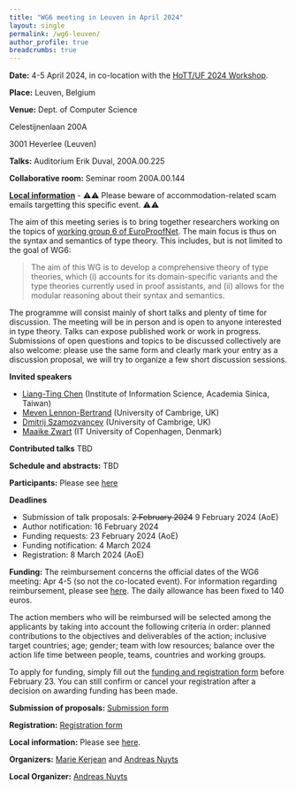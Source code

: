 ```yaml
---
title: "WG6 meeting in Leuven in April 2024"
layout: single
permalink: /wg6-leuven/
author_profile: true
breadcrumbs: true
---
```


**Date:** 4-5 April 2024, in co-location with the [HoTT/UF 2024 Workshop](https://hott-uf.github.io/2024/).

**Place:** Leuven, Belgium

**Venue:** Dept. of Computer Science

Celestijnenlaan 200A

3001 Heverlee (Leuven)

**Talks:** Auditorium Erik Duval, 200A.00.225

**Collaborative room:** Seminar room 200A.00.144 

**[Local information](https://anuyts.github.io/2024/venue.html)** - ⚠️⚠️ Please beware of accommodation-related scam emails targetting this specific event. ⚠️⚠️

The aim of this meeting series is to bring together researchers working on the topics of [working group 6 of EuroProofNet](https://europroofnet.github.io/wg6/). The main focus is thus on the syntax and semantics of type theory.
This includes, but is not limited to the goal of WG6:

> The aim of this WG is to develop a comprehensive theory of type theories, which (i) accounts for its domain-specific variants and the type theories currently used in proof assistants, and (ii) allows for the modular reasoning about their syntax and semantics.

The programme will consist mainly of short talks and plenty of time
for discussion. The meeting will be in person and is open to anyone
interested in type theory. Talks can expose published work or work in
progress. Submissions of open questions and topics to be discussed
collectively are also welcome: please use the same form and clearly mark your
entry as a discussion proposal, we will try to organize a few short discussion sessions.

**Invited speakers**

- [Liang-Ting Chen](https://l-tchen.github.io/) (Institute of Information Science, Academia Sinica, Taiwan)
- [Meven Lennon-Bertrand](https://www.meven.ac/) (University of Cambrige, UK)
- [Dmitrij Szamozvancev](https://www.cl.cam.ac.uk/~ds709/) (University of Cambrige, UK)
- [Maaike Zwart](https://maaikezwart.com/) (IT University of Copenhagen, Denmark)

**Contributed talks**
TBD

**Schedule and abstracts:**
TBD

**Participants:** Please see [here](participants)

**Deadlines**

- Submission of talk proposals: ~~2 February 2024~~ 9 February 2024 (AoE)
- Author notification: 16 February 2024
- Funding requests: 23 February 2024 (AoE)
- Funding notification: 4 March 2024
- Registration: 8 March 2024 (AoE)

**Funding:**
The reimbursement concerns the official dates of the WG6 meeting: Apr 4-5 (so not the co-located event).
For information regarding reimbursement, please see [here](../reimbursement-rules).
The daily allowance has been fixed to 140 euros.

The action members who will be reimbursed will be selected among the applicants by
taking into account the following criteria in order: planned contributions to the
objectives and deliverables of the action; inclusive target countries; age; gender;
team with low resources; balance over the action life time between people, teams,
countries and working groups.

To apply for funding, simply fill out the 
[funding and registration form](http://lipn.univ-paris13.fr/limesurvey/index.php/736237?lang=en)
before February 23.
You can still confirm or cancel your registration after a decision on awarding funding has been made.

**Submission of proposals:**
[Submission form](https://lipn.univ-paris13.fr/limesurvey/index.php/752657?lang=en)

**Registration:**
[Registration form](http://lipn.univ-paris13.fr/limesurvey/index.php/736237?lang=en)

**Local information:** Please see [here](https://anuyts.github.io/2024/venue.html).

**Organizers:** [Marie Kerjean](https://lipn.univ-paris13.fr/~kerjean/) and [Andreas Nuyts](https://anuyts.github.io/)

**Local Organizer:** [Andreas Nuyts](https://anuyts.github.io/)
